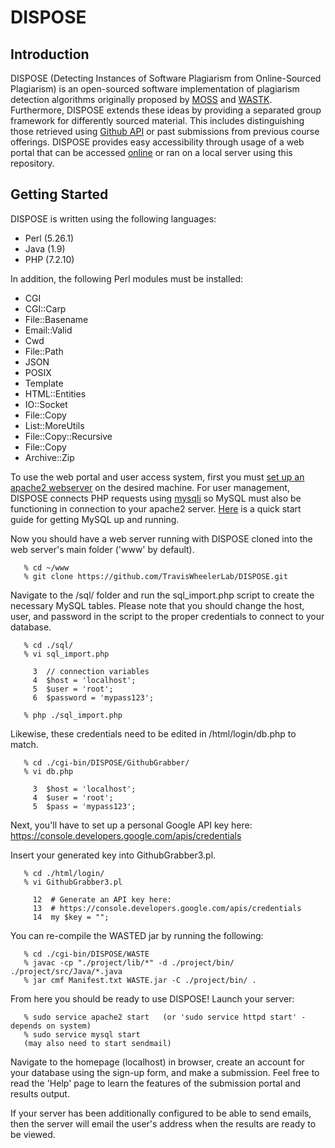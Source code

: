 # DISPOSE

## Introduction

DISPOSE (Detecting Instances of Software Plagiarism from Online-Sourced Plagiarism) is an open-sourced software implementation of plagiarism detection algorithms originally proposed by [MOSS](http://theory.stanford.edu/~aiken/publications/papers/sigmod03.pdf) and [WASTK](https://www.hindawi.com/journals/sp/2017/7809047/). Furthermore, DISPOSE extends these ideas by providing a separated group framework for differently sourced material. This includes distinguishing those retrieved using [Github API](https://developer.github.com/v3/) or past submissions from previous course offerings. DISPOSE provides easy accessibility through usage of a web portal that can be accessed [online](https://dispose.cs.umt.edu/) or ran on a local server using this repository.

## Getting Started

DISPOSE is written using the following languages:
- Perl (5.26.1)
- Java (1.9)
- PHP (7.2.10)

In addition, the following Perl modules must be installed:
- CGI
- CGI::Carp
- File::Basename
- Email::Valid
- Cwd
- File::Path
- JSON
- POSIX
- Template
- HTML::Entities
- IO::Socket
- File::Copy
- List::MoreUtils
- File::Copy::Recursive
- File::Copy
- Archive::Zip

To use the web portal and user access system, first you must [set up an apache2 webserver](https://www.maketecheasier.com/setup-local-web-server-all-platforms/) on the desired machine. For user management, DISPOSE connects PHP requests using [mysqli](https://www.php.net/manual/en/book.mysqli.php) so MySQL must also be functioning in connection to your apache2 server. [Here](https://dev.mysql.com/doc/mysql-getting-started/en/) is a quick start guide for getting MySQL up and running.

Now you should have a web server running with DISPOSE cloned into the web server's main folder ('www' by default).
```
   % cd ~/www
   % git clone https://github.com/TravisWheelerLab/DISPOSE.git
``` 

 Navigate to the /sql/ folder and run the sql_import.php script to create the necessary MySQL tables. Please note that you should change the host, user, and password in the script to the proper credentials to connect to your database. 

```
   % cd ./sql/
   % vi sql_import.php
    
     3  // connection variables
     4  $host = 'localhost';
     5  $user = 'root';
     6  $password = 'mypass123';

   % php ./sql_import.php
```

 Likewise, these credentials need to be edited in /html/login/db.php to match.
```
   % cd ./cgi-bin/DISPOSE/GithubGrabber/
   % vi db.php
    
     3  $host = 'localhost';
     4  $user = 'root';
     5  $pass = 'mypass123';
```

Next, you'll have to set up a personal Google API key here:
https://console.developers.google.com/apis/credentials

Insert your generated key into GithubGrabber3.pl.
```
   % cd ./html/login/
   % vi GithubGrabber3.pl
    
     12  # Generate an API key here:
     13  # https://console.developers.google.com/apis/credentials
     14  my $key = "";
```

You can re-compile the WASTED jar by running the following:
```
   % cd ./cgi-bin/DISPOSE/WASTE
   % javac -cp "./project/lib/*" -d ./project/bin/ ./project/src/Java/*.java
   % jar cmf Manifest.txt WASTE.jar -C ./project/bin/ .
```

From here you should be ready to use DISPOSE! Launch your server:
```
   % sudo service apache2 start   (or 'sudo service httpd start' - depends on system)
   % sudo service mysql start
   (may also need to start sendmail)
```

Navigate to the homepage (localhost) in browser, create an account for your database using the sign-up form, and make a submission. Feel free to read the 'Help' page to learn the features of the submission portal and results output.

If your server has been additionally configured to be able to send emails, then the server will email the user's address when the results are ready to be viewed.
